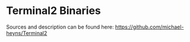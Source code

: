 # Terminal2 Binaries

Sources and description can be found here: https://github.com/michael-heyns/Terminal2
